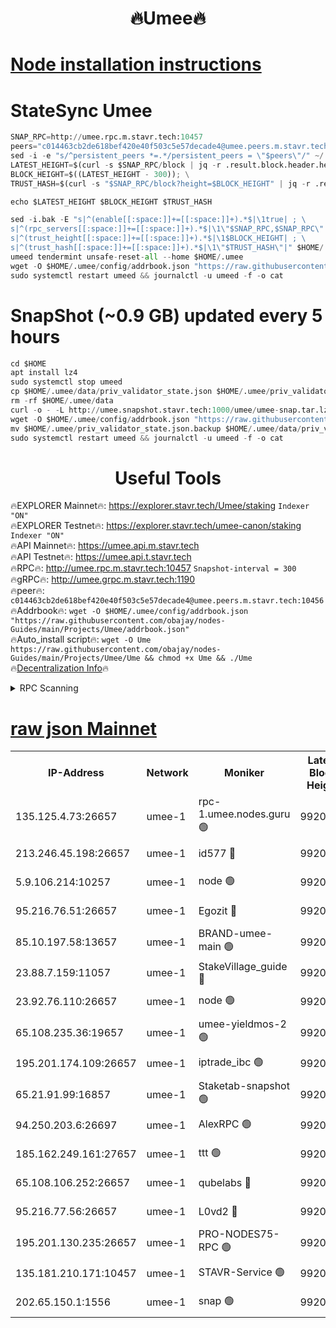 <h1 align="center"> 🔥Umee🔥</h1>


[Node installation instructions](https://github.com/obajay/nodes-Guides/tree/main/Projects/Umee)
=
# StateSync Umee
```python
SNAP_RPC=http://umee.rpc.m.stavr.tech:10457
peers="c014463cb2de618bef420e40f503c5e57decade4@umee.peers.m.stavr.tech:10456"
sed -i -e "s/^persistent_peers *=.*/persistent_peers = \"$peers\"/" ~/.umee/config/config.toml
LATEST_HEIGHT=$(curl -s $SNAP_RPC/block | jq -r .result.block.header.height); \
BLOCK_HEIGHT=$((LATEST_HEIGHT - 300)); \
TRUST_HASH=$(curl -s "$SNAP_RPC/block?height=$BLOCK_HEIGHT" | jq -r .result.block_id.hash)

echo $LATEST_HEIGHT $BLOCK_HEIGHT $TRUST_HASH

sed -i.bak -E "s|^(enable[[:space:]]+=[[:space:]]+).*$|\1true| ; \
s|^(rpc_servers[[:space:]]+=[[:space:]]+).*$|\1\"$SNAP_RPC,$SNAP_RPC\"| ; \
s|^(trust_height[[:space:]]+=[[:space:]]+).*$|\1$BLOCK_HEIGHT| ; \
s|^(trust_hash[[:space:]]+=[[:space:]]+).*$|\1\"$TRUST_HASH\"|" $HOME/.umee/config/config.toml
umeed tendermint unsafe-reset-all --home $HOME/.umee
wget -O $HOME/.umee/config/addrbook.json "https://raw.githubusercontent.com/obajay/nodes-Guides/main/Projects/Umee/addrbook.json"
sudo systemctl restart umeed && journalctl -u umeed -f -o cat
```
# SnapShot (~0.9 GB) updated every 5 hours
```python
cd $HOME
apt install lz4
sudo systemctl stop umeed
cp $HOME/.umee/data/priv_validator_state.json $HOME/.umee/priv_validator_state.json.backup
rm -rf $HOME/.umee/data
curl -o - -L http://umee.snapshot.stavr.tech:1000/umee/umee-snap.tar.lz4 | lz4 -c -d - | tar -x -C $HOME/.umee --strip-components 2
wget -O $HOME/.umee/config/addrbook.json "https://raw.githubusercontent.com/obajay/nodes-Guides/main/Projects/Umee/addrbook.json"
mv $HOME/.umee/priv_validator_state.json.backup $HOME/.umee/data/priv_validator_state.json
sudo systemctl restart umeed && journalctl -u umeed -f -o cat
```
 <h1 align="center"> Useful Tools</h1>

🔥EXPLORER Mainnet🔥:      https://explorer.stavr.tech/Umee/staking             `Indexer "ON"` \
🔥EXPLORER Testnet🔥:        https://explorer.stavr.tech/umee-canon/staking      `Indexer "ON"` \
🔥API Mainnet🔥:                   https://umee.api.m.stavr.tech \
🔥API Testnet🔥:                     https://umee.api.t.stavr.tech \
🔥RPC🔥:                                   http://umee.rpc.m.stavr.tech:10457                     `Snapshot-interval = 300` \
🔥gRPC🔥:                              http://umee.grpc.m.stavr.tech:1190 \
🔥peer🔥:                     `c014463cb2de618bef420e40f503c5e57decade4@umee.peers.m.stavr.tech:10456` \
🔥Addrbook🔥:    ```wget -O $HOME/.umee/config/addrbook.json "https://raw.githubusercontent.com/obajay/nodes-Guides/main/Projects/Umee/addrbook.json"``` \
🔥Auto_install script🔥: ```wget -O Ume https://raw.githubusercontent.com/obajay/nodes-Guides/main/Projects/Umee/Ume && chmod +x Ume && ./Ume``` \
🔥[Decentralization Info](https://github.com/obajay/StateSync-snapshots/tree/main/Projects/Umee/Decentralization)🔥

<details>
<summary>RPC Scanning</summary>

<h2 align="center"> We scan nodes in real time every 4 hours. And we provide the final result of RPC endpoints.
We cannot influence the operation of these nodes in any way. </h2>


```python
If Voting Power is higher than 0 --> then the Node is a validator of the network and may be subject to attack and be a potential threat to the chain.
```
```python
We marked such validators with a red symbol
```

</details>

[raw json Mainnet](https://rpc-check.umeem.stavr.tech/umeem/rpc-umeem-result.json)
=



<table><tr><th>IP-Address</th><th>Network</th><th>Moniker</th><th>Latest Block Height</th><th>Earliest Block Height</th><th>Catching Up</th><th>Tx Index</th><th>Voting Power</th><th>Scan Time</th></tr><tr><td>135.125.4.73:26657</td><td>umee-1</td><td>rpc-1.umee.nodes.guru 🟢</td><td>9920221</td><td>5167386</td><td>False</td><td>on</td><td>0</td><td>2023-12-31T01:55:24.423620829UTC</td></tr><tr><td>213.246.45.198:26657</td><td>umee-1</td><td>id577 🔴</td><td>9920206</td><td>7100001</td><td>False</td><td>on</td><td>35108349</td><td>2023-12-31T01:53:54.876102114UTC</td></tr><tr><td>5.9.106.214:10257</td><td>umee-1</td><td>node 🟢</td><td>9920216</td><td>7942001</td><td>False</td><td>on</td><td>0</td><td>2023-12-31T01:54:54.261114313UTC</td></tr><tr><td>95.216.76.51:26657</td><td>umee-1</td><td>Egozit 🔴</td><td>9920221</td><td>8262001</td><td>False</td><td>off</td><td>38104011</td><td>2023-12-31T01:55:23.344774953UTC</td></tr><tr><td>85.10.197.58:13657</td><td>umee-1</td><td>BRAND-umee-main 🟢</td><td>9920209</td><td>8427832</td><td>False</td><td>on</td><td>0</td><td>2023-12-31T01:54:11.989754094UTC</td></tr><tr><td>23.88.7.159:11057</td><td>umee-1</td><td>StakeVillage_guide 🔴</td><td>9920215</td><td>9137726</td><td>False</td><td>on</td><td>1412147</td><td>2023-12-31T01:54:46.701716710UTC</td></tr><tr><td>23.92.76.110:26657</td><td>umee-1</td><td>node 🟢</td><td>9920228</td><td>9468001</td><td>False</td><td>on</td><td>0</td><td>2023-12-31T01:56:05.131991953UTC</td></tr><tr><td>65.108.235.36:19657</td><td>umee-1</td><td>umee-yieldmos-2 🟢</td><td>9920199</td><td>9575548</td><td>False</td><td>on</td><td>0</td><td>2023-12-31T01:53:15.570789734UTC</td></tr><tr><td>195.201.174.109:26657</td><td>umee-1</td><td>iptrade_ibc 🟢</td><td>9920210</td><td>9686001</td><td>False</td><td>on</td><td>0</td><td>2023-12-31T01:54:20.996637279UTC</td></tr><tr><td>65.21.91.99:16857</td><td>umee-1</td><td>Staketab-snapshot 🟢</td><td>9920211</td><td>9721001</td><td>False</td><td>off</td><td>0</td><td>2023-12-31T01:54:25.559336636UTC</td></tr><tr><td>94.250.203.6:26697</td><td>umee-1</td><td>AlexRPC 🟢</td><td>9920207</td><td>9722001</td><td>False</td><td>on</td><td>0</td><td>2023-12-31T01:54:07.643962646UTC</td></tr><tr><td>185.162.249.161:27657</td><td>umee-1</td><td>ttt 🟢</td><td>9920214</td><td>9733423</td><td>False</td><td>on</td><td>0</td><td>2023-12-31T01:54:42.301091943UTC</td></tr><tr><td>65.108.106.252:26657</td><td>umee-1</td><td>qubelabs 🔴</td><td>9920209</td><td>9761001</td><td>False</td><td>on</td><td>36585047</td><td>2023-12-31T01:54:12.429649369UTC</td></tr><tr><td>95.216.77.56:26657</td><td>umee-1</td><td>L0vd2 🔴</td><td>9920224</td><td>9820224</td><td>False</td><td>off</td><td>37242022</td><td>2023-12-31T01:55:41.605670859UTC</td></tr><tr><td>195.201.130.235:26657</td><td>umee-1</td><td>PRO-NODES75-RPC 🟢</td><td>9920215</td><td>9851444</td><td>False</td><td>on</td><td>0</td><td>2023-12-31T01:54:48.992878841UTC</td></tr><tr><td>135.181.210.171:10457</td><td>umee-1</td><td>STAVR-Service 🟢</td><td>9920222</td><td>9916801</td><td>False</td><td>on</td><td>0</td><td>2023-12-31T01:55:30.937683379UTC</td></tr><tr><td>202.65.150.1:1556</td><td>umee-1</td><td>snap 🟢</td><td>9920215</td><td>9919031</td><td>False</td><td>on</td><td>0</td><td>2023-12-31T01:54:49.887192003UTC</td></tr></table>
